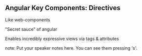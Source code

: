 ##  Angular Key Components: Directives

Like web-components

"Secret sauce" of angular

Enables incredibly expressive views via tags & attributes

note:
    Put your speaker notes here.
    You can see them pressing 's'.
